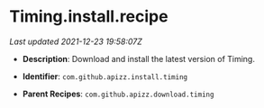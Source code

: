 # Timing.install.recipe

_Last updated 2021-12-23 19:58:07Z_

- **Description**: Download and install the latest version of Timing.

- **Identifier**: `com.github.apizz.install.timing`

- **Parent Recipes**: `com.github.apizz.download.timing`